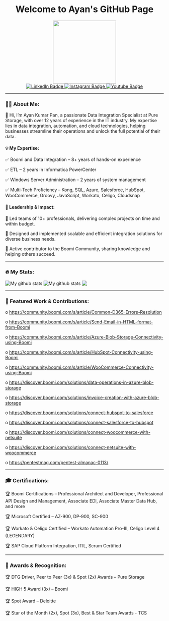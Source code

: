 <div id="header" align="center">
  <h1>Welcome to Ayan's GitHub Page</h1>
  
  <img src="https://media.giphy.com/media/RbDKaczqWovIugyJmW/giphy.gif" width="200"/>
  
  <div id="badges">
    <a href="https://www.linkedin.com/in/ayankumarpan/">
    <img src="https://img.shields.io/badge/LinkedIn-blue?style=for-the-badge&logo=linkedin&logoColor=white" alt="LinkedIn Badge"/>
    </a>
    <a href="https://www.instagram.com/ayankumarpan/">
    <img src="https://img.shields.io/badge/Instagram-E4405F?style=for-the-badge&logo=instagram&logoColor=white" alt="Instagram Badge"/>
    </a>
    <a href="https://www.youtube.com/@ayanpan">
    <img src="https://img.shields.io/badge/YouTube-red?style=for-the-badge&logo=youtube&logoColor=white" alt="Youtube Badge"/>
    </a>
  </div>
  
  <img src="https://komarev.com/ghpvc/?username=ayanpan&style=flat-square&color=blue" alt=""/>
</div>

---
### :man_technologist: About Me:

👋 Hi, I’m Ayan Kumar Pan, a passionate Data Integration Specialist at Pure Storage, with over 12 years of experience in the IT industry. My expertise lies in data integration, automation, and cloud technologies, helping businesses streamline their operations and unlock the full potential of their data.

#### 💡 My Expertise:

✅ Boomi and Data Integration – 8+ years of hands-on experience

✅ ETL – 2 years in Informatica PowerCenter

✅ Windows Server Administration – 2 years of system management

✅ Multi-Tech Proficiency – Kong, SQL, Azure, Salesforce, HubSpot, WooCommerce, Groovy, JavaScript, Workato, Celigo, Cloudsnap


#### 🚀 Leadership & Impact:

🔹 Led teams of 10+ professionals, delivering complex projects on time and within budget.

🔹 Designed and implemented scalable and efficient integration solutions for diverse business needs.

🔹 Active contributor to the Boomi Community, sharing knowledge and helping others succeed.
 
---
### :fire: My Stats:
<img align="center" src="https://github-readme-streak-stats.herokuapp.com?user=ayanpan&theme=nightowl&hide_border=true" alt="My github stats" /> 

<img align="center" src="https://github-readme-stats.vercel.app/api?username=ayanpan&show_icons=true&include_all_commits=true&theme=nightowl&hide_border=true" alt="My github stats" /> 

<img align="center" src="https://github-readme-stats.vercel.app/api/top-langs/?username=ayanpan&layout=compact&theme=nightowl&hide_border=true" />

---
### 📖 Featured Work & Contributions:

o https://community.boomi.com/s/article/Common-D365-Errors-Resolution

o https://community.boomi.com/s/article/Send-Email-in-HTML-format-from-Boomi

o https://community.boomi.com/s/article/Azure-Blob-Storage-Connectivity-using-Boomi

o https://community.boomi.com/s/article/HubSpot-Connectivity-using-Boomi

o https://community.boomi.com/s/article/WooCommerce-Connectivity-using-Boomi

o https://discover.boomi.com/solutions/data-operations-in-azure-blob-storage

o https://discover.boomi.com/solutions/invoice-creation-with-azure-blob-storage

o https://discover.boomi.com/solutions/connect-hubspot-to-salesforce

o https://discover.boomi.com/solutions/connect-salesforce-to-hubspot

o https://discover.boomi.com/solutions/connect-woocommerce-with-netsuite

o https://discover.boomi.com/solutions/connect-netsuite-with-woocommerce

o https://pentestmag.com/pentest-almanac-0113/

---
### 🎓 Certifications:

🏆 Boomi Certifications – Professional Architect and Developer, Professional API Design and Management, Associate EDI, Associate Master Data Hub, and more

🏆 Microsoft Certified – AZ-900, DP-900, SC-900

🏆 Workato & Celigo Certified – Workato Automation Pro-III, Celigo Level 4 (LEGENDARY)

🏆 SAP Cloud Platform Integration, ITIL, Scrum Certified

---
### 🏅 Awards & Recognition:

🏆 DTG Driver, Peer to Peer (3x) & Spot (2x) Awards – Pure Storage

🏆 HIGH 5 Award (3x) – Boomi 

🏆 Spot Award – Deloitte

🏆 Star of the Month (2x), Spot (3x), Best & Star Team Awards - TCS
